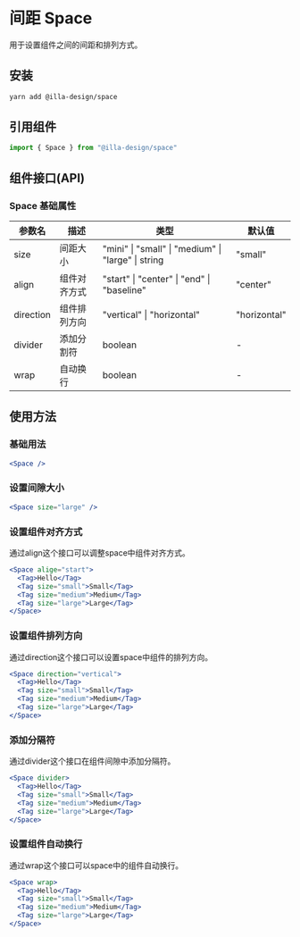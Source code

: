 # 间距 Space

用于设置组件之间的间距和排列方式。

## 安装

```bash
yarn add @illa-design/space
```

## 引用组件

```jsx
import { Space } from "@illa-design/space"
```

## 组件接口(API)

### Space 基础属性

| 参数名    | 描述         | 类型                                               | 默认值       |
| --------- | ------------ | -------------------------------------------------- | ------------ |
| size      | 间距大小     | "mini" \| "small" \| "medium" \| "large" \| string | "small"      |
| align     | 组件对齐方式 | "start" \| "center" \| "end" \| "baseline"         | "center"     |
| direction | 组件排列方向 | "vertical" \| "horizontal"                         | "horizontal" |
| divider   | 添加分割符   | boolean                                            | -            |
| wrap      | 自动换行     | boolean                                            | -            |

## 使用方法

### 基础用法

```jsx
<Space />
```

### 设置间隙大小

```jsx
<Space size="large" />
```

### 设置组件对齐方式

通过align这个接口可以调整space中组件对齐方式。

```jsx
<Space alige="start">
  <Tag>Hello</Tag>
  <Tag size="small">Small</Tag>
  <Tag size="medium">Medium</Tag>
  <Tag size="large">Large</Tag>
</Space>
```

### 设置组件排列方向

通过direction这个接口可以设置space中组件的排列方向。

```jsx
<Space direction="vertical">
  <Tag>Hello</Tag>
  <Tag size="small">Small</Tag>
  <Tag size="medium">Medium</Tag>
  <Tag size="large">Large</Tag>
</Space>
```

### 添加分隔符

通过divider这个接口在组件间隙中添加分隔符。

```jsx
<Space divider>
  <Tag>Hello</Tag>
  <Tag size="small">Small</Tag>
  <Tag size="medium">Medium</Tag>
  <Tag size="large">Large</Tag>
</Space>
```

### 设置组件自动换行

通过wrap这个接口可以space中的组件自动换行。

```jsx
<Space wrap>
  <Tag>Hello</Tag>
  <Tag size="small">Small</Tag>
  <Tag size="medium">Medium</Tag>
  <Tag size="large">Large</Tag>
</Space>
```
